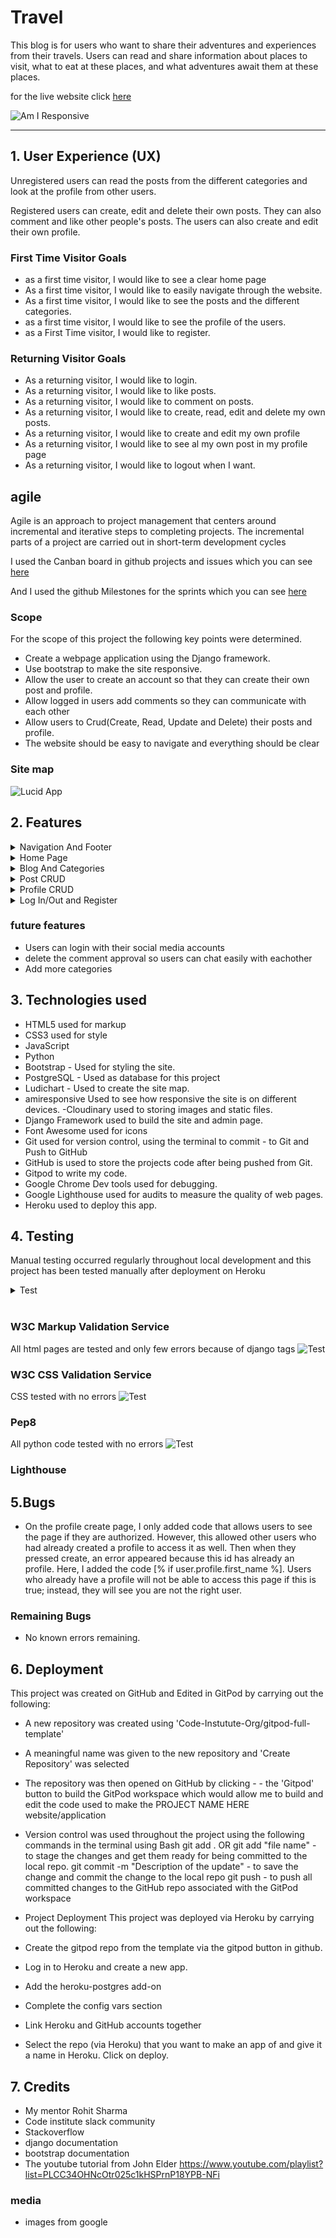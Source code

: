 # Travel

This blog is for users who want to share their adventures and experiences from their travels. Users can read and share information about places to visit, what to eat at these places, and what adventures await them at these places. 

for the live website click
[here](https://project---4.herokuapp.com/)

![Am I Responsive](docs/iamresponsive.png)

<hr>

## 1. User Experience (UX)

Unregistered users can read the posts from the different categories and look at the profile from other users.

Registered users can create, edit and delete their own posts. They can also comment and like other people's posts. The users can also create and edit their own profile.

### First Time Visitor Goals
- as a first time visitor, I would like to see a clear home page
- As a first time visitor, I would like to easily navigate through the website.
- As a first time visitor, I would like to see the posts and the different categories.
- as a first time visitor, I would like to see the profile of the users.
- as a First Time visitor, I would like to register.

### Returning Visitor Goals
- As a returning visitor, I would like to login.
- As a returning visitor, I would like to like posts. 
- As a returning visitor, I would like to comment on posts.
- As a returning visitor, I would like to create, read, edit and delete my own posts.
- As a returning visitor, I would like to create and edit my own profile
- As a returning visitor, I would like to see al my own post in my profile page
- As a returning visitor, I would like to logout when I want.



## agile
Agile is an approach to project management that centers around incremental and iterative steps to completing projects. The incremental parts of a project are carried out in short-term development cycles

I used the Canban board in github projects and issues which you can see 
[here](https://github.com/MustafaSahinci/project-portfolio-4/projects/1)

And I used the github Milestones for the sprints which you can see
[here](https://github.com/MustafaSahinci/project-portfolio-4/milestones)

### Scope
For the scope of this project the following key points were determined.

- Create a webpage application using the Django framework.
- Use bootstrap to make the site responsive.
- Allow the user to create an account so that they can create their own post and profile.
- Allow logged in users add comments so they can communicate with each other
- Allow users to Crud(Create, Read, Update and Delete) their posts and profile.
- The website should be easy to navigate and everything should be clear

### Site map
![Lucid App](docs/Lucas.png)

## 2. Features
<details>
<summary>Navigation And Footer</summary>
<br>

the navigation can be found at the top of the website. If you are not logged in, you will see register and log in, if you are logged in, you will see create post and logout, and if you are an admin you will also see an admin page link.

The blog link has a dropdown where you can choose categories if you wish. Logging in will also display your profile picture with a dropdown menu on the left side of the navigation where you can create, view, and edit your profile.

The navigation adapts to smaller screens by becoming a hamburger menu and the footer has social media links and is a simple design. the navigation and the footer are parts of the base.html

Unregistered User

![NavBar](docs/hero-image-navbar.png)

Registered user

![NavBar](docs/hero-image-navbar1.png)

Admin

![NavBar](docs/hero-image-navbar2.png)

Responsive Navigation

![NavBar](docs/hero-image-navbar3.png)

Responsive Navigation dropdown

![NavBar](docs/hero-image-navbar4.png)

Categories Dropdown

![NavBar](docs/dropdown.png)

Created Profile Dropdown

![NavBar](docs/prof-nav.png)

Not Created Profile dropdown

![NavBar](docs/prof-nav1.png)

Footer

![Footer](docs/footer.png)
</details>

<details>
<summary>Home Page</summary>
<br>

The home page is kept simple. it consists of a hero image with the navigation on it. The hero image is part of the base.html

Following that is an about section with a brief description of the site and a link to the blog.

The last part of the page is a category section where you will find the categories that you can expect

Masthead/Hero-image same on every page except Post Details

![Home Page](docs/home-page.png)

About Section

![Home Page](docs/home-page1.png)

Categories Section

![Home Page](docs/home-page2.png)
</details>

<details>
<summary>Blog And Categories</summary>
<br>

All posts can be found on the blog page. This page displays the photo, title, excerpt, author, category, date time, and likes for the post.

Below the post you will find a category link that will take you to that category's page. On the category page, you will only see posts associated with that category. 

All of these pages have a pagination of no more than six posts

Blog page where you can find all the posts

![Blog Page](docs/blog.png)

Adventure page where you can find the posts with the category adventure

![Adventure Page](docs/cat-adventure.png)

Food page where you can find the posts with the category food

![Food Page](docs/cat-food.png)

Location page where you can find the posts with the category location

![Location Page](docs/cat-location.png)
</details>

<details>
<summary>Post CRUD</summary>
<br>

Creating your own post is easy. You can enter a title, excerpt, and content, upload a photo, and choose a category.

On the post detail page, the hero image changes to the actual post image with the post details.

Below this is the title and content of the post, as well as how many likes and comments the post has. Here you'll also see who the author is, and if the author created a profile, you'll also see their profile picture, which you can press to go to their profile page.

You can see the comments below. If you are logged in, you can post your comments. And if you created this post yourself, you will also see a link to edit and delete the post.

You can change anything about your post on the post edit page. And on the delete page you can delete your post

Create Post

![Post](docs/create-post.png)
![Post](docs/create-post1.png)

Post Detail

![Post](docs/post-detail.png)

Post Detail logged in user and own post

![Post](docs/post-detail1.png)

Post detail logged in user but not own post

![Post](docs/post-detail3.png)

Post Detail not logged in

![Post](docs/post-detail2.png)

Edit your post

![Post](docs/post-edit.png)

Edit your post

![Post](docs/post-edit1.png)

Delete your post?

![Post](docs/post-delete.png)
</details>

<details>
<summary>Profile CRUD</summary>
<br>

If you haven't created a profile, you will see the link in the navigation. On the profile create page, you can enter your first name, last name, bio, social media links, and upload your photo.

On the profile detail page you see the username, photo, first name, last name, social media links and the bio of the author. And below are all the posts created by this author

You can change anything about your profile on the profile edit page.

Profile create

![Profile](docs/profile-create.png)
![Profile](docs/profile-create1.png)

Profile page with profile details and all own posts

![Profile](docs/profile.png)

Profile Edit

![Profile](docs/profile-edit.png)
![Profile](docs/profile-edit1.png)
![Profile](docs/profile-edit2.png)
</details>

<details>
<summary>Log In/Out and Register</summary>
<br>

these pages are for logging in/out and registering

Login Page

![Login](docs/login.png)

Logout Page

![Logout](docs/logout.png)

Register Page

![Register](docs/register.png)
</details>

### future features
- Users can login with their social media accounts
- delete the comment approval so users can chat easily with eachother
- Add more categories

## 3. Technologies used
- HTML5 used for markup
- CSS3 used for style
- JavaScript
- Python
- Bootstrap - Used for styling the site.
- PostgreSQL - Used as database for this project
- Ludichart - Used to create the site map.
- amiresponsive Used to see how responsive the site is on different devices.
-Cloudinary used to storing images and static files.
- Django Framework used to build the site and admin page.
- Font Awesome used for icons
- Git used for version control, using the terminal to commit - to Git and Push to GitHub
- GitHub is used to store the projects code after being pushed from Git.
- Gitpod to write my code.
- Google Chrome Dev tools used for debugging.
- Google Lighthouse used for audits to measure the quality of web pages.
- Heroku used to deploy this app.

## 4. Testing
Manual testing occurred regularly throughout local development and this project has been tested manually after deployment on Heroku

<details>
<summary>Test</summary>
<br>

All form validations are working here, and if you are not logged in or the wrong user, you cannot access the page

All the links, buttons and features are working

for login this error show up:
The username and/or password you specified are not correct.

and for register you can see these errors:
The password is too similar to the username.
This password is too short. It must contain at least 8 characters.
This password is too common.


![Test](docs/login-test.png)
![Test](docs/login-test1.png)
![Test](docs/register-test.png)
![Test](docs/register-test1.png)
![Test](docs/register-test2.png)
![Test](docs/post-edit-test.png)
![Test](docs/post-edit-test1.png)
![Test](docs/post-create-test.png)
![Test](docs/post-create-test1.png)
![Test](docs/post-create-test2.png)
![Test](docs/post-delete-test.png)
![Test](docs/post-delete-test1.png)
![Test](docs/profile-edit-test.png)
![Test](docs/profile-edit-test1.png)
![Test](docs/profile-create-test.png)
![Test](docs/profile-create-test1.png)
</details>
<br>

### W3C Markup Validation Service
All html pages are tested and only few errors because of django tags
![Test](docs/html-test.png)
### W3C CSS Validation Service
CSS tested with no errors
![Test](docs/css-test.png)
### Pep8
All python code tested with no errors
![Test](docs/pep8-test.png)
### Lighthouse

## 5.Bugs
- On the profile create page, I only added code that allows users to see the page if they are authorized. However, this allowed other users who had already created a profile to access it as well. Then when they pressed create, an error appeared because this id has already an profile. Here, I added the code [% if user.profile.first_name %]. Users who already have a profile will not be able to access this page if this is true; instead, they will see you are not the right user.

### Remaining Bugs
- No known errors remaining.

## 6. Deployment
This project was created on GitHub and Edited in GitPod by carrying out the following:

- A new repository was created using 'Code-Instutute-Org/gitpod-full-template'
- A meaningful name was given to the new repository and 'Create Repository' was selected
- The repository was then opened on GitHub by clicking - - the 'Gitpod' button to build the GitPod workspace which would allow me to build and edit the code used to make the PROJECT NAME HERE website/application
- Version control was used throughout the project using the following commands in the terminal using Bash
git add . OR git add "file name" - to stage the changes and get them ready for being committed to the local repo.
git commit -m "Description of the update" - to save the change and commit the change to the local repo
git push - to push all committed changes to the GitHub repo associated with the GitPod workspace
- Project Deployment
This project was deployed via Heroku by carrying out the following:

- Create the gitpod repo from the template via the gitpod button in github.
- Log in to Heroku and create a new app.
- Add the heroku-postgres add-on
- Complete the config vars section
- Link Heroku and GitHub accounts together
- Select the repo (via Heroku) that you want to make an app of and give it a name in Heroku.
Click on deploy.

## 7. Credits
- My mentor Rohit Sharma
- Code institute slack community
- Stackoverflow
- django documentation
- bootstrap documentation
- The youtube tutorial from John Elder https://www.youtube.com/playlist?list=PLCC34OHNcOtr025c1kHSPrnP18YPB-NFi

### media
- images from google

